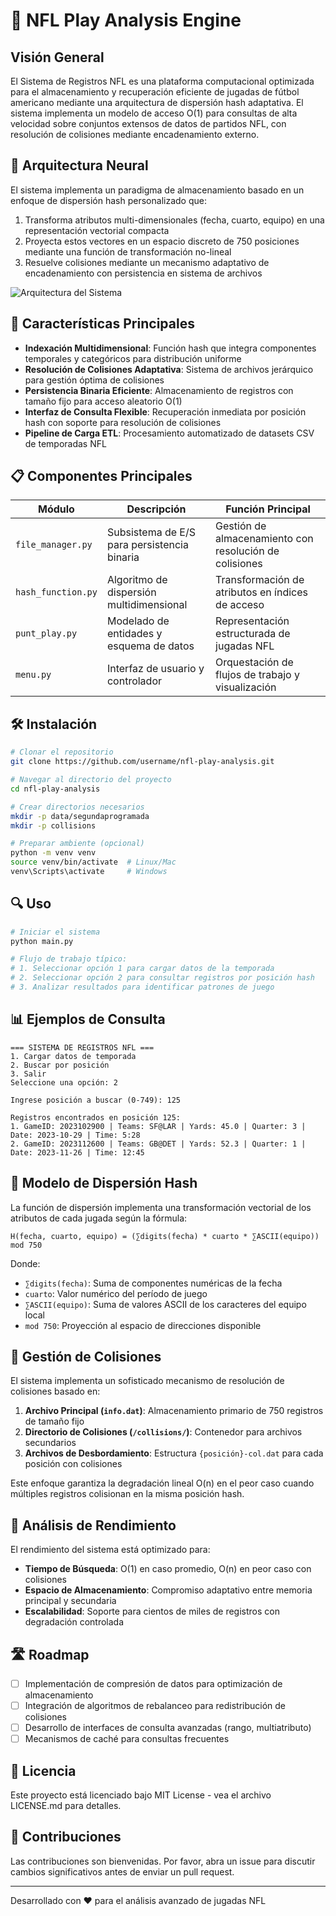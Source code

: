 # 🏈 NFL Play Analysis Engine

## Visión General

El Sistema de Registros NFL es una plataforma computacional optimizada para el almacenamiento y recuperación eficiente de jugadas de fútbol americano mediante una arquitectura de dispersión hash adaptativa. El sistema implementa un modelo de acceso O(1) para consultas de alta velocidad sobre conjuntos extensos de datos de partidos NFL, con resolución de colisiones mediante encadenamiento externo.

## 🧠 Arquitectura Neural

El sistema implementa un paradigma de almacenamiento basado en un enfoque de dispersión hash personalizado que:

1. Transforma atributos multi-dimensionales (fecha, cuarto, equipo) en una representación vectorial compacta
2. Proyecta estos vectores en un espacio discreto de 750 posiciones mediante una función de transformación no-lineal
3. Resuelve colisiones mediante un mecanismo adaptativo de encadenamiento con persistencia en sistema de archivos

![Arquitectura del Sistema](https://via.placeholder.com/800x400)

## 🚀 Características Principales

- **Indexación Multidimensional**: Función hash que integra componentes temporales y categóricos para distribución uniforme
- **Resolución de Colisiones Adaptativa**: Sistema de archivos jerárquico para gestión óptima de colisiones
- **Persistencia Binaria Eficiente**: Almacenamiento de registros con tamaño fijo para acceso aleatorio O(1)
- **Interfaz de Consulta Flexible**: Recuperación inmediata por posición hash con soporte para resolución de colisiones
- **Pipeline de Carga ETL**: Procesamiento automatizado de datasets CSV de temporadas NFL

## 📋 Componentes Principales

| Módulo | Descripción | Función Principal |
|--------|-------------|-------------------|
| `file_manager.py` | Subsistema de E/S para persistencia binaria | Gestión de almacenamiento con resolución de colisiones |
| `hash_function.py` | Algoritmo de dispersión multidimensional | Transformación de atributos en índices de acceso |
| `punt_play.py` | Modelado de entidades y esquema de datos | Representación estructurada de jugadas NFL |
| `menu.py` | Interfaz de usuario y controlador | Orquestación de flujos de trabajo y visualización |

## 🛠️ Instalación

```bash
# Clonar el repositorio
git clone https://github.com/username/nfl-play-analysis.git

# Navegar al directorio del proyecto
cd nfl-play-analysis

# Crear directorios necesarios
mkdir -p data/segundaprogramada
mkdir -p collisions

# Preparar ambiente (opcional)
python -m venv venv
source venv/bin/activate  # Linux/Mac
venv\Scripts\activate     # Windows
```

## 🔍 Uso

```python
# Iniciar el sistema
python main.py

# Flujo de trabajo típico:
# 1. Seleccionar opción 1 para cargar datos de la temporada
# 2. Seleccionar opción 2 para consultar registros por posición hash
# 3. Analizar resultados para identificar patrones de juego
```

## 📊 Ejemplos de Consulta

```
=== SISTEMA DE REGISTROS NFL ===
1. Cargar datos de temporada
2. Buscar por posición
3. Salir
Seleccione una opción: 2

Ingrese posición a buscar (0-749): 125

Registros encontrados en posición 125:
1. GameID: 2023102900 | Teams: SF@LAR | Yards: 45.0 | Quarter: 3 | Date: 2023-10-29 | Time: 5:28
2. GameID: 2023112600 | Teams: GB@DET | Yards: 52.3 | Quarter: 1 | Date: 2023-11-26 | Time: 12:45
```

## 🧮 Modelo de Dispersión Hash

La función de dispersión implementa una transformación vectorial de los atributos de cada jugada según la fórmula:

```
H(fecha, cuarto, equipo) = (∑digits(fecha) * cuarto * ∑ASCII(equipo)) mod 750
```

Donde:
- `∑digits(fecha)`: Suma de componentes numéricas de la fecha
- `cuarto`: Valor numérico del período de juego
- `∑ASCII(equipo)`: Suma de valores ASCII de los caracteres del equipo local
- `mod 750`: Proyección al espacio de direcciones disponible

## 🔄 Gestión de Colisiones

El sistema implementa un sofisticado mecanismo de resolución de colisiones basado en:

1. **Archivo Principal (`info.dat`)**: Almacenamiento primario de 750 registros de tamaño fijo
2. **Directorio de Colisiones (`/collisions/`)**: Contenedor para archivos secundarios
3. **Archivos de Desbordamiento**: Estructura `{posición}-col.dat` para cada posición con colisiones

Este enfoque garantiza la degradación lineal O(n) en el peor caso cuando múltiples registros colisionan en la misma posición hash.

## 🔬 Análisis de Rendimiento

El rendimiento del sistema está optimizado para:

- **Tiempo de Búsqueda**: O(1) en caso promedio, O(n) en peor caso con colisiones
- **Espacio de Almacenamiento**: Compromiso adaptativo entre memoria principal y secundaria
- **Escalabilidad**: Soporte para cientos de miles de registros con degradación controlada

## 🛣️ Roadmap

- [ ] Implementación de compresión de datos para optimización de almacenamiento
- [ ] Integración de algoritmos de rebalanceo para redistribución de colisiones
- [ ] Desarrollo de interfaces de consulta avanzadas (rango, multiatributo)
- [ ] Mecanismos de caché para consultas frecuentes

## 📜 Licencia

Este proyecto está licenciado bajo MIT License - vea el archivo LICENSE.md para detalles.

## 🤝 Contribuciones

Las contribuciones son bienvenidas. Por favor, abra un issue para discutir cambios significativos antes de enviar un pull request.

---

Desarrollado con ❤️ para el análisis avanzado de jugadas NFL
